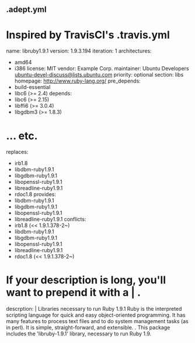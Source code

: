 ## .adept.yml

# Inspired by TravisCI's .travis.yml

name: libruby1.9.1
version: 1.9.3.194
iteration: 1
architectures:
  - amd64
  - i386
license: MIT
vendor: Example Corp.
maintainer: Ubuntu Developers <ubuntu-devel-discuss@lists.ubuntu.com>
priority: optional
section: libs
homepage: http://www.ruby-lang.org/
pre_depends:
  - build-essential
  - libc6 (>= 2.4)
depends:
  - libc6 (>= 2.15)
  - libffi6 (>= 3.0.4)
  - libgdbm3 (>= 1.8.3)
  # ... etc.
replaces:
  - irb1.8
  - libdbm-ruby1.9.1
  - libgdbm-ruby1.9.1
  - libopenssl-ruby1.9.1
  - libreadline-ruby1.9.1
  - rdoc1.8
provides:
  - libdbm-ruby1.9.1
  - libgdbm-ruby1.9.1
  - libopenssl-ruby1.9.1
  - libreadline-ruby1.9.1
conflicts:
  - irb1.8 (<< 1.9.1.378-2~)
  - libdbm-ruby1.9.1
  - libgdbm-ruby1.9.1
  - libopenssl-ruby1.9.1
  - libreadline-ruby1.9.1
  - rdoc1.8 (<< 1.9.1.378-2~)
# If your description is long, you'll want to prepend it with a | .
descrption: | Libraries necessary to run Ruby 1.9.1
 Ruby is the interpreted scripting language for quick and easy
 object-oriented programming.  It has many features to process text
 files and to do system management tasks (as in perl).  It is simple,
 straight-forward, and extensible.
 .
 This package includes the 'libruby-1.9.1' library, necessary to run Ruby 1.9.
